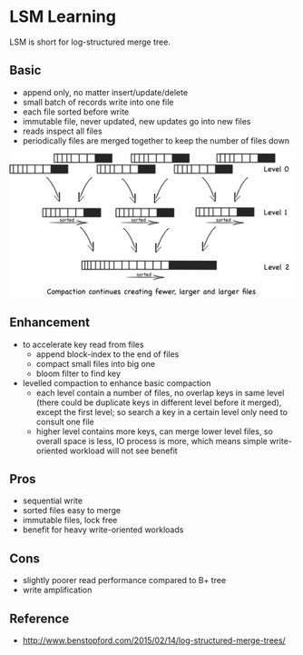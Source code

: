 # LSM Learning

LSM is short for log-structured merge tree.

## Basic
- append only, no matter insert/update/delete
- small batch of records write into one file
- each file sorted before write
- immutable file, never updated, new updates go into new files
- reads inspect all files
- periodically files are merged together to keep the number of files down

![lsm file merge](lsm_merge.png)

## Enhancement
- to accelerate key read from files
    + append block-index to the end of files
    + compact small files into big one
    + bloom filter to find key
- levelled compaction to enhance basic compaction
    + each level contain a number of files, no overlap keys in same level (there could be duplicate keys in different level before it merged), except the first level; so search a key in a certain level only need to consult one file
    + higher level contains more keys, can merge lower level files, so overall space is less, IO process is more, which means simple write-oriented workload will not see benefit

## Pros
- sequential write
- sorted files easy to merge
- immutable files, lock free
- benefit for heavy write-oriented workloads

## Cons
- slightly poorer read performance compared to B+ tree
- write amplification

## Reference
- http://www.benstopford.com/2015/02/14/log-structured-merge-trees/
